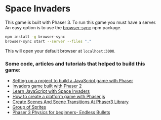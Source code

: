 # Space Invaders

This game is built with Phaser 3.
To run this game you must have a server.  
An easy option is to use the [browser-sync](https://www.npmjs.com/package/browser-sync) npm package.

```bash
npm install -g browser-sync
browser-sync start --server --files "."
```

This will open your default browser at ```localhost:3000```.  

### Some code, articles and tutorials that helped to build this game:
* [Setting up a project to build a JavaScript game with Phaser](https://flaviocopes.com/phaser-setup/)
* [Invaders game built with Phaser 2](https://phaser.io/examples/v2/games/invaders)
* [Learn JavaScript with Space Invaders](https://www.codeproject.com/Articles/681130/Learn-JavaScript-Part-2-Space-Invaders)
* [How to create a platform game with Phaser.js](https://flaviocopes.com/phaserjs-platform-game-tutorial/)
* [Create Scenes And Scene Transitions At Phaser3 Library](https://steemit.c)
* [Group of Sprites](https://docs.idew.org/video-game/project-references/phaser-coding/group-of-sprites)
* [Phaser 3 Physics for beginners- Endless Bullets](https://phasergames.com/phaser-3-physics-beginners/)

